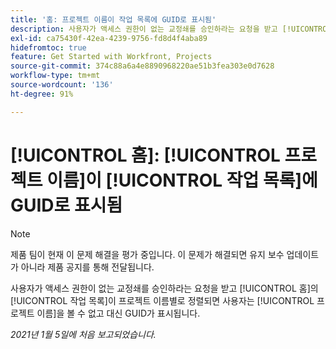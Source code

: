 ```yaml
---
title: '홈: 프로젝트 이름이 작업 목록에 GUID로 표시됨'
description: 사용자가 액세스 권한이 없는 교정쇄를 승인하라는 요청을 받고 [!UICONTROL 홈]의 작업 목록이 프로젝트 이름별로 정렬되면 사용자는 프로젝트 이름을 볼 수 없고 대신 GUID가 표시됩니다.
exl-id: ca75430f-42ea-4239-9756-fd8d4f4aba89
hidefromtoc: true
feature: Get Started with Workfront, Projects
source-git-commit: 374c88a6a4e8890968220ae51b3fea303e0d7628
workflow-type: tm+mt
source-wordcount: '136'
ht-degree: 91%

---
```


# [!UICONTROL 홈]: [!UICONTROL 프로젝트 이름]이 [!UICONTROL 작업 목록]에 GUID로 표시됨

<!--Article created by request-->

>[!NOTE]
>
>제품 팀이 현재 이 문제 해결을 평가 중입니다. 이 문제가 해결되면 유지 보수 업데이트가 아니라 제품 공지를 통해 전달됩니다.

사용자가 액세스 권한이 없는 교정쇄를 승인하라는 요청을 받고 [!UICONTROL 홈]의 [!UICONTROL 작업 목록]이 프로젝트 이름별로 정렬되면 사용자는 [!UICONTROL 프로젝트 이름]을 볼 수 없고 대신 GUID가 표시됩니다.

_2021년 1월 5일에 처음 보고되었습니다._

